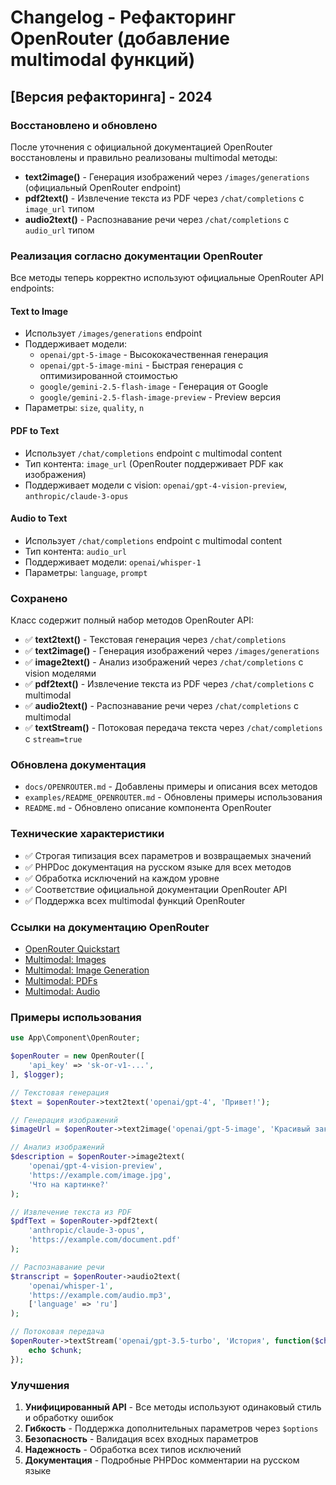 # Changelog - Рефакторинг OpenRouter (добавление multimodal функций)

## [Версия рефакторинга] - 2024

### Восстановлено и обновлено

После уточнения с официальной документацией OpenRouter восстановлены и правильно реализованы multimodal методы:

- **text2image()** - Генерация изображений через `/images/generations` (официальный OpenRouter endpoint)
- **pdf2text()** - Извлечение текста из PDF через `/chat/completions` с `image_url` типом
- **audio2text()** - Распознавание речи через `/chat/completions` с `audio_url` типом

### Реализация согласно документации OpenRouter

Все методы теперь корректно используют официальные OpenRouter API endpoints:

#### Text to Image
- Использует `/images/generations` endpoint
- Поддерживает модели:
  - `openai/gpt-5-image` - Высококачественная генерация
  - `openai/gpt-5-image-mini` - Быстрая генерация с оптимизированной стоимостью
  - `google/gemini-2.5-flash-image` - Генерация от Google
  - `google/gemini-2.5-flash-image-preview` - Preview версия
- Параметры: `size`, `quality`, `n`

#### PDF to Text
- Использует `/chat/completions` endpoint с multimodal content
- Тип контента: `image_url` (OpenRouter поддерживает PDF как изображения)
- Поддерживает модели с vision: `openai/gpt-4-vision-preview`, `anthropic/claude-3-opus`

#### Audio to Text
- Использует `/chat/completions` endpoint с multimodal content
- Тип контента: `audio_url`
- Поддерживает модели: `openai/whisper-1`
- Параметры: `language`, `prompt`

### Сохранено

Класс содержит полный набор методов OpenRouter API:

- ✅ **text2text()** - Текстовая генерация через `/chat/completions`
- ✅ **text2image()** - Генерация изображений через `/images/generations`
- ✅ **image2text()** - Анализ изображений через `/chat/completions` с vision моделями
- ✅ **pdf2text()** - Извлечение текста из PDF через `/chat/completions` с multimodal
- ✅ **audio2text()** - Распознавание речи через `/chat/completions` с multimodal
- ✅ **textStream()** - Потоковая передача текста через `/chat/completions` с `stream=true`

### Обновлена документация

- `docs/OPENROUTER.md` - Добавлены примеры и описания всех методов
- `examples/README_OPENROUTER.md` - Обновлены примеры использования
- `README.md` - Обновлено описание компонента OpenRouter

### Технические характеристики

- ✅ Строгая типизация всех параметров и возвращаемых значений
- ✅ PHPDoc документация на русском языке для всех методов
- ✅ Обработка исключений на каждом уровне
- ✅ Соответствие официальной документации OpenRouter API
- ✅ Поддержка всех multimodal функций OpenRouter

### Ссылки на документацию OpenRouter

- [OpenRouter Quickstart](https://openrouter.ai/docs/quickstart)
- [Multimodal: Images](https://openrouter.ai/docs/features/multimodal/images)
- [Multimodal: Image Generation](https://openrouter.ai/docs/features/multimodal/image-generation)
- [Multimodal: PDFs](https://openrouter.ai/docs/features/multimodal/pdfs)
- [Multimodal: Audio](https://openrouter.ai/docs/features/multimodal/audio)

### Примеры использования

```php
use App\Component\OpenRouter;

$openRouter = new OpenRouter([
    'api_key' => 'sk-or-v1-...',
], $logger);

// Текстовая генерация
$text = $openRouter->text2text('openai/gpt-4', 'Привет!');

// Генерация изображений
$imageUrl = $openRouter->text2image('openai/gpt-5-image', 'Красивый закат');

// Анализ изображений
$description = $openRouter->image2text(
    'openai/gpt-4-vision-preview',
    'https://example.com/image.jpg',
    'Что на картинке?'
);

// Извлечение текста из PDF
$pdfText = $openRouter->pdf2text(
    'anthropic/claude-3-opus',
    'https://example.com/document.pdf'
);

// Распознавание речи
$transcript = $openRouter->audio2text(
    'openai/whisper-1',
    'https://example.com/audio.mp3',
    ['language' => 'ru']
);

// Потоковая передача
$openRouter->textStream('openai/gpt-3.5-turbo', 'История', function($chunk) {
    echo $chunk;
});
```

### Улучшения

1. **Унифицированный API** - Все методы используют одинаковый стиль и обработку ошибок
2. **Гибкость** - Поддержка дополнительных параметров через `$options`
3. **Безопасность** - Валидация всех входных параметров
4. **Надежность** - Обработка всех типов исключений
5. **Документация** - Подробные PHPDoc комментарии на русском языке
